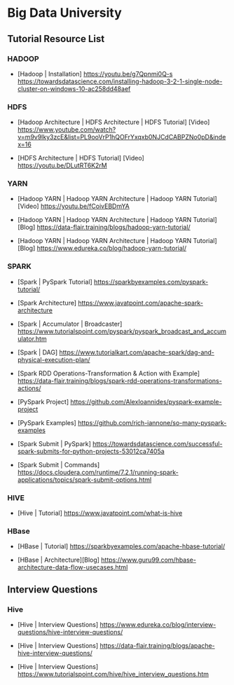 # Big Data University

## Tutorial Resource List

### HADOOP
- [Hadoop | Installation]
https://youtu.be/g7Qpnmi0Q-s
https://towardsdatascience.com/installing-hadoop-3-2-1-single-node-cluster-on-windows-10-ac258dd48aef

### HDFS
- [Hadoop Architecture | HDFS Architecture | HDFS Tutorial] [Video]
  https://www.youtube.com/watch?v=m9v9lky3zcE&list=PL9ooVrP1hQOFrYxqxb0NJCdCABPZNo0pD&index=16
  
- [HDFS Architecture | HDFS Tutorial] [Video]
  https://youtu.be/DLutRT6K2rM


### YARN
 - [Hadoop YARN | Hadoop YARN Architecture | Hadoop YARN Tutorial] [Video]
  https://youtu.be/fCoivEBDmYA
  
 - [Hadoop YARN | Hadoop YARN Architecture | Hadoop YARN Tutorial] [Blog]
  https://data-flair.training/blogs/hadoop-yarn-tutorial/
  
 - [Hadoop YARN | Hadoop YARN Architecture | Hadoop YARN Tutorial] [Blog]
  https://www.edureka.co/blog/hadoop-yarn-tutorial/
  
### SPARK

- [Spark | PySpark Tutorial]
https://sparkbyexamples.com/pyspark-tutorial/

- [Spark Architecture] 
https://www.javatpoint.com/apache-spark-architecture

- [Spark | Accumulator | Broadcaster]
https://www.tutorialspoint.com/pyspark/pyspark_broadcast_and_accumulator.htm

- [Spark | DAG]
https://www.tutorialkart.com/apache-spark/dag-and-physical-execution-plan/

- [Spark RDD Operations-Transformation & Action with Example]
https://data-flair.training/blogs/spark-rdd-operations-transformations-actions/

- [PySpark Project] 
https://github.com/AlexIoannides/pyspark-example-project

- [PySpark Examples]
https://github.com/rich-iannone/so-many-pyspark-examples

- [Spark Submit | PySpark]
https://towardsdatascience.com/successful-spark-submits-for-python-projects-53012ca7405a

- [Spark Submit | Commands]
https://docs.cloudera.com/runtime/7.2.1/running-spark-applications/topics/spark-submit-options.html

### HIVE

- [Hive | Tutorial]
https://www.javatpoint.com/what-is-hive
  
### HBase

- [HBase | Tutorial]
https://sparkbyexamples.com/apache-hbase-tutorial/

- [HBase | Architecture][Blog]
https://www.guru99.com/hbase-architecture-data-flow-usecases.html

## Interview Questions

### Hive

- [Hive | Interview Questions]
https://www.edureka.co/blog/interview-questions/hive-interview-questions/

- [Hive | Interview Questions]
https://data-flair.training/blogs/apache-hive-interview-questions/

- [Hive | Interview Questions]
https://www.tutorialspoint.com/hive/hive_interview_questions.htm

